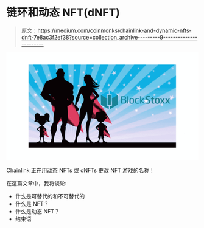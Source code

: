 # 链环和动态 NFT(dNFT)

> 原文：<https://medium.com/coinmonks/chainlink-and-dynamic-nfts-dnft-7e8ac3f2ef38?source=collection_archive---------9----------------------->

![](img/b9f10ff93a72ff289440320830706bbe.png)

Chainlink 正在用动态 NFTs 或 dNFTs 更改 NFT 游戏的名称！

在这篇文章中，我将谈论:

*   什么是可替代的和不可替代的
*   什么是 NFT？
*   什么是动态 NFT？
*   结束语